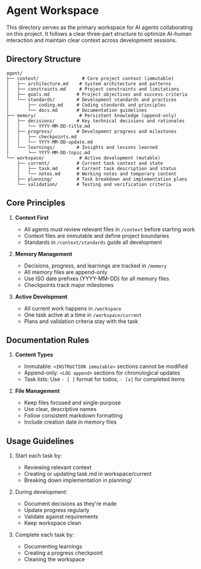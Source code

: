 # Agent Workspace

This directory serves as the primary workspace for AI agents collaborating on this project. It follows a clear three-part structure to optimize AI-human interaction and maintain clear context across development sessions.

## Directory Structure

```
agent/
├── context/                # Core project context (immutable)
│   ├── architecture.md    # System architecture and patterns
│   ├── constraints.md     # Project constraints and limitations
│   ├── goals.md          # Project objectives and success criteria
│   └── standards/        # Development standards and practices
│       ├── coding.md     # Coding standards and principles
│       └── docs.md       # Documentation guidelines
├── memory/                # Persistent knowledge (append-only)
│   ├── decisions/        # Key technical decisions and rationales
│   │   └── YYYY-MM-DD-title.md
│   ├── progress/         # Development progress and milestones
│   │   ├── checkpoints.md
│   │   └── YYYY-MM-DD-update.md
│   └── learnings/        # Insights and lessons learned
│       └── YYYY-MM-DD-topic.md
└── workspace/             # Active development (mutable)
    ├── current/          # Current task context and state
    │   ├── task.md       # Current task description and status
    │   └── notes.md      # Working notes and temporary content
    ├── planning/         # Task breakdown and implementation plans
    └── validation/       # Testing and verification criteria
```

## Core Principles

1. **Context First**
   - All agents must review relevant files in `/context` before starting work
   - Context files are immutable and define project boundaries
   - Standards in `/context/standards` guide all development

2. **Memory Management**
   - Decisions, progress, and learnings are tracked in `/memory`
   - All memory files are append-only
   - Use ISO date prefixes (YYYY-MM-DD) for all memory files
   - Checkpoints track major milestones

3. **Active Development**
   - All current work happens in `/workspace`
   - One task active at a time in `/workspace/current`
   - Plans and validation criteria stay with the task

## Documentation Rules

1. **Content Types**
   - Immutable: `<INSTRUCTION immutable>` sections cannot be modified
   - Append-only: `<LOG append>` sections for chronological updates
   - Task lists: Use `- [ ]` format for todos, `- [x]` for completed items

2. **File Management**
   - Keep files focused and single-purpose
   - Use clear, descriptive names
   - Follow consistent markdown formatting
   - Include creation date in memory files

## Usage Guidelines

1. Start each task by:
   - Reviewing relevant context
   - Creating or updating task.md in workspace/current
   - Breaking down implementation in planning/

2. During development:
   - Document decisions as they're made
   - Update progress regularly
   - Validate against requirements
   - Keep workspace clean

3. Complete each task by:
   - Documenting learnings
   - Creating a progress checkpoint
   - Cleaning the workspace